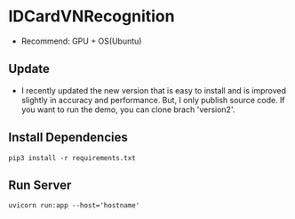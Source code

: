 # IDCardVNRecognition
* Recommend: GPU + OS(Ubuntu)


## Update 
* I recently updated the new version that is easy to install and is improved slightly in accuracy and performance.
  But, I only publish source code. If you want to run the demo,  you can clone brach 'version2'.
  
## Install Dependencies
```angular2html
pip3 install -r requirements.txt
```

## Run Server
```angular2html
uvicorn run:app --host='hostname'
```